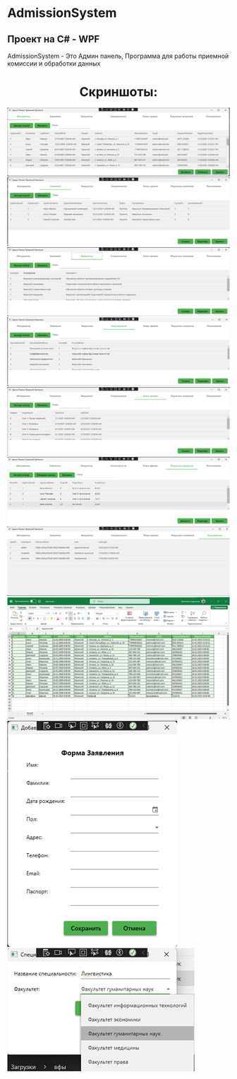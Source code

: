 # AdmissionSystem

## Проект на C# - WPF

AdmissionSystem - Это Админ панель, Программа для работы приемной комиссии и обработки данных 

<h1 align="center">Скриншоты:</h1>

<img src="https://github.com/TemhaN/AdmissionSystem/blob/master/AdmissionSystem/Screenshots/1.png" alt="AdmissionSystem">
<img src="https://github.com/TemhaN/AdmissionSystem/blob/master/AdmissionSystem/Screenshots/2.png" alt="AdmissionSystem">
<img src="https://github.com/TemhaN/AdmissionSystem/blob/master/AdmissionSystem/Screenshots/3.png" alt="AdmissionSystem">
<img src="https://github.com/TemhaN/AdmissionSystem/blob/master/AdmissionSystem/Screenshots/4.png" alt="AdmissionSystem">
<img src="https://github.com/TemhaN/AdmissionSystem/blob/master/AdmissionSystem/Screenshots/5.png" alt="AdmissionSystem">
<img src="https://github.com/TemhaN/AdmissionSystem/blob/master/AdmissionSystem/Screenshots/6.png" alt="AdmissionSystem">
<img src="https://github.com/TemhaN/AdmissionSystem/blob/master/AdmissionSystem/Screenshots/7.png" alt="AdmissionSystem">
<img src="https://github.com/TemhaN/AdmissionSystem/blob/master/AdmissionSystem/Screenshots/8.png" alt="AdmissionSystem">
<img src="https://github.com/TemhaN/AdmissionSystem/blob/master/AdmissionSystem/Screenshots/9.png" alt="AdmissionSystem">
<img src="https://github.com/TemhaN/AdmissionSystem/blob/master/AdmissionSystem/Screenshots/10.png" alt="AdmissionSystem">
